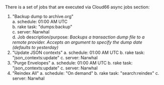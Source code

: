 There is a set of jobs that are executed via Cloud66 async jobs section:

1. "Backup dump to archive.org"  
  a. schedule: 01:00 AM UTC  
  b. rake task: "dumps:backup"  
  c. server: Narwhal  
  d. Job description/purpose: _Backups a transaction dump file to a remote provider. Accepts an argument to specify the dump date (defaults to yesterday)_  
3. "Update JSON contexts"
  a. schedule: 01:00 AM UTC
  b. rake task: "json_contexts:update"
  c. server: Narwhal
4. "Purge Envelopes"
  a. schedule: 01:00 AM UTC
  b. rake task: "json_contexts:update"
  c. server: Narwhal
5. "Reindex All"
  a. schedule: "On demand"
  b. rake task: "search:reindex"
  c. server: Narwhal

